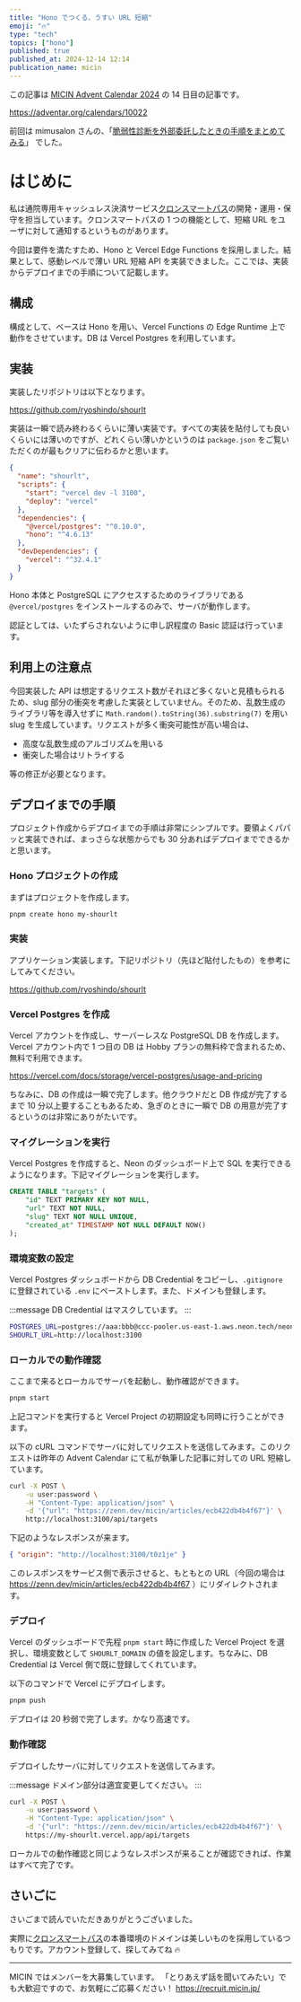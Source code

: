 ```yaml
---
title: "Hono でつくる、うすい URL 短縮"
emoji: "🔥"
type: "tech"
topics: ["hono"]
published: true
published_at: 2024-12-14 12:14
publication_name: micin
---
```


この記事は [MICIN Advent Calendar 2024](https://adventar.org/calendars/10022) の 14 日目の記事です。

https://adventar.org/calendars/10022

前回は mimusalon さんの、「[脆弱性診断を外部委託したときの手順をまとめてみる](https://zenn.dev/micin/articles/f8b71a59d9cab5)」 でした。

# はじめに

私は通院専用キャッシュレス決済サービス[クロンスマートパス](https://smartpass.curon.co/)の開発・運用・保守を担当しています。クロンスマートパスの 1 つの機能として、短縮 URL をユーザに対して通知するというものがあります。

今回は要件を満たすため、Hono と Vercel Edge Functions を採用しました。結果として、感動レベルで薄い URL 短縮 API を実装できました。ここでは、実装からデプロイまでの手順について記載します。

## 構成

構成として、ベースは Hono を用い、Vercel Functions の Edge Runtime 上で動作をさせています。DB は Vercel Postgres を利用しています。

## 実装

実装したリポジトリは以下となります。

https://github.com/ryoshindo/shourlt

実装は一瞬で読み終わるくらいに薄い実装です。すべての実装を貼付しても良いくらいには薄いのですが、どれくらい薄いかというのは `package.json` をご覧いただくのが最もクリアに伝わるかと思います。

```json:package.json
{
  "name": "shourlt",
  "scripts": {
    "start": "vercel dev -l 3100",
    "deploy": "vercel"
  },
  "dependencies": {
    "@vercel/postgres": "^0.10.0",
    "hono": "^4.6.13"
  },
  "devDependencies": {
    "vercel": "^32.4.1"
  }
}
```

Hono 本体と PostgreSQL にアクセスするためのライブラリである `@vercel/postgres` をインストールするのみで、サーバが動作します。

認証としては、いたずらされないように申し訳程度の Basic 認証は行っています。

## 利用上の注意点

今回実装した API は想定するリクエスト数がそれほど多くないと見積もられるため、slug 部分の衝突を考慮した実装としていません。そのため、乱数生成のライブラリ等を導入せずに `Math.random().toString(36).substring(7)` を用い slug を生成しています。リクエストが多く衝突可能性が高い場合は、

- 高度な乱数生成のアルゴリズムを用いる
- 衝突した場合はリトライする

等の修正が必要となります。

## デプロイまでの手順

プロジェクト作成からデプロイまでの手順は非常にシンプルです。要領よくパパッと実装できれば、まっさらな状態からでも 30 分あればデプロイまでできるかと思います。

### Hono プロジェクトの作成

まずはプロジェクトを作成します。

```bash
pnpm create hono my-shourlt
```

### 実装

アプリケーション実装します。下記リポジトリ（先ほど貼付したもの）を参考にしてみてください。

https://github.com/ryoshindo/shourlt

### Vercel Postgres を作成

Vercel アカウントを作成し、サーバーレスな PostgreSQL DB を作成します。Vercel アカウント内で 1 つ目の DB は Hobby プランの無料枠で含まれるため、無料で利用できます。

https://vercel.com/docs/storage/vercel-postgres/usage-and-pricing

ちなみに、DB の作成は一瞬で完了します。他クラウドだと DB 作成が完了するまで 10 分以上要することもあるため、急ぎのときに一瞬で DB の用意が完了するというのは非常にありがたいです。

### マイグレーションを実行

Vercel Postgres を作成すると、Neon のダッシュボード上で SQL を実行できるようになります。下記マイグレーションを実行します。

```sql:20241214_init.sql
CREATE TABLE "targets" (
    "id" TEXT PRIMARY KEY NOT NULL,
    "url" TEXT NOT NULL,
    "slug" TEXT NOT NULL UNIQUE,
    "created_at" TIMESTAMP NOT NULL DEFAULT NOW()
);
```

### 環境変数の設定

Vercel Postgres ダッシュボードから DB Credential をコピーし、`.gitignore` に登録されている `.env` にペーストします。また、ドメインも登録します。

:::message
DB Credential はマスクしています。
:::

```bash
POSTGRES_URL=postgres://aaa:bbb@ccc-pooler.us-east-1.aws.neon.tech/neondb?sslmode=require
SHOURLT_URL=http://localhost:3100
```

### ローカルでの動作確認

ここまで来るとローカルでサーバを起動し、動作確認ができます。

```bash
pnpm start
```

上記コマンドを実行すると Vercel Project の初期設定も同時に行うことができます。

以下の cURL コマンドでサーバに対してリクエストを送信してみます。このリクエストは昨年の Advent Calendar にて私が執筆した記事に対しての URL 短縮しています。

```bash
curl -X POST \
    -u user:password \
    -H "Content-Type: application/json" \
    -d '{"url": "https://zenn.dev/micin/articles/ecb422db4b4f67"}' \
    http://localhost:3100/api/targets
```

下記のようなレスポンスが来ます。

```json
{ "origin": "http://localhost:3100/t0z1je" }
```

このレスポンスをサービス側で表示させると、もともとの URL（今回の場合は https://zenn.dev/micin/articles/ecb422db4b4f67 ）にリダイレクトされます。

### デプロイ

Vercel のダッシュボードで先程 `pnpm start` 時に作成した Vercel Project を選択し、環境変数として `SHOURLT_DOMAIN` の値を設定します。ちなみに、DB Credential は Vercel 側で既に登録してくれています。

以下のコマンドで Vercel にデプロイします。

```bash
pnpm push
```

デプロイは 20 秒弱で完了します。かなり高速です。

### 動作確認

デプロイしたサーバに対してリクエストを送信してみます。

:::message
ドメイン部分は適宜変更してください。
:::

```bash
curl -X POST \
    -u user:password \
    -H "Content-Type: application/json" \
    -d '{"url": "https://zenn.dev/micin/articles/ecb422db4b4f67"}' \
    https://my-shourlt.vercel.app/api/targets
```

ローカルでの動作確認と同じようなレスポンスが来ることが確認できれば、作業はすべて完了です。

## さいごに

さいごまで読んでいただきありがとうございました。

実際に[クロンスマートパス](https://smartpass.curon.co/)の本番環境のドメインは美しいものを採用しているつもりです。アカウント登録して、探してみてね 🔥

---

MICIN ではメンバーを大募集しています。
「とりあえず話を聞いてみたい」でも大歓迎ですので、お気軽にご応募ください！
https://recruit.micin.jp/
